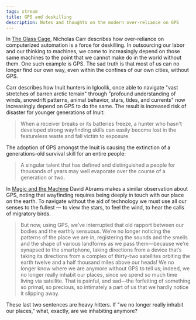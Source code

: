 ```yaml
---
tags: stream
title: GPS and deskilling
description: Notes and thoughts on the modern over-reliance on GPS
---
```


In [The Glass Cage](https://bookshop.org/a/106240/9780393351637), Nicholas Carr describes how over-reliance on computerized automation is a force for deskilling. In outsourcing our labor and our thinking to machines, we come to increasingly depend on those same machines to the point that we cannot make do in the world without them. One such example is GPS. The sad truth is that most of us can no longer find our own way, even within the confines of our own cities, without GPS.

Carr describes how Inuit hunters in Igloolik, once able to navigate "vast stretches of barren arctic terrain" through "profound understanding of winds, snowdrift patterns, animal behavior, stars, tides, and currents" now increasingly depend on GPS to do the same. The result is increased risk of disaster for younger generations of Inuit:

> When a receiver breaks or its batteries freeze, a hunter who hasn't developed strong wayfinding skills can easily become lost in the featureless waste and fall victim to exposure.

The adoption of GPS amongst the Inuit is causing the extinction of a generations-old survival skill for an entire people:

> A singular talent that has defined and distinguished a people for thousands of years may well evaporate over the course of a generation or two.

In [Magic and the Machine](https://emergencemagazine.org/essay/magic-and-the-machine/) David Abrams makes a similar observation about GPS, noting that wayfinding requires being deeply in touch with our place on the earth. To navigate without the aid of technology we must use all our senses to the fullest — to view the stars, to feel the wind, to hear the calls of migratory birds.

> But now, using GPS, we’ve interrupted that old rapport between our bodies and the earthly sensuous. We’re no longer noticing the patterns of the place we are in, registering the sounds and the smells and the shape of various landforms as we pass them—because we’re synapsed to the smartphone, taking directions from a device that’s taking its directions from a complex of thirty-two satellites orbiting the earth twelve and a half thousand miles above our heads! We no longer know where we are anymore without GPS to tell us; indeed, we no longer really inhabit our places, since we spend so much time living via satellite. That is painful, and sad—the forfeiting of something so primal, so precious, so intimately a part of us that we hardly notice it slipping away.

These last two sentences are heavy hitters. If "we no longer really inhabit our places," what, exactly, are we inhabiting anymore?
